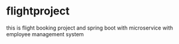 # flightproject
this is flight booking project and spring boot with microservice with employee management system
